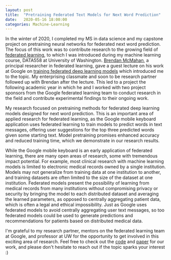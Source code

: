 ```yaml
---
layout: post
title:  "Pretraining Federated Text Models for Next Word Prediction"
date:   2020-05-16 18:00:00
categories: Machine-Learning
---
```


In the winter of 2020, I completed my MS in data science and my capstone project on pretraining neural networks for federated next word prediction.  The focus of this work was to contribute research to the growing field of [federated learning](https://ai.googleblog.com/2017/04/federated-learning-collaborative.html), to which I was introduced during my machine learning course, DATA558 at University of Washington.  [Brendan McMahan](https://research.google/people/author35837/), a principal researcher in federated learning, gave a guest lecture on his work at Google on [training federated deep learning models](https://arxiv.org/abs/1602.05629) which introduced me to the topic.  My enterprising classmate and soon to be research partner followed up with Brendan after the lecture.  This led to a project the following academic year in which he and I worked with two project sponsors from the Google federated learning team to conduct research in the field and contribute experimental findings to their ongoing work.

My research focused on pretraining methods for federated deep learning models designed for next word prediction.  This is an important area of applied research for federated learning, as the Google mobile keyboard application uses federated learning to train models to predict words in text messages, offering user suggestions for the top three predicted words given some starting text.  Model pretraining promises enhanced accuracy and reduced training time, which we demonstrate in our research results.

While the Google mobile keyboard is an early application of federated learning, there are many open areas of research, some with tremendous impact potential.  For example, most clinical research with machine learning models is limited to electronic medical records owned by a single institution.  Models may not generalize from training data at one institution to another, and training datasets are often limited to the size of the dataset at one institution.  Federated models present the possibility of learning from medical records from many institutions without compromising privacy or security by bringing the model to each distributed dataset and averaging the learned parameters, as opposed to centrally aggregating patient data, which is often a legal and ethical impossibility. Just as Google uses federated models to avoid centrally aggregating user text messages, so too federated models could be used to generate predictions and recommendations for patients based on distributed medical data.

I'm grateful to my research partner, mentors on the federated learning team at Google, and professor at UW for the opportunity to get involved in this exciting area of research.  Feel free to check out the [code](https://github.com/federated-learning-experiments/fl-text-models) and [paper](https://arxiv.org/abs/2005.04828) for our work, and please don't hesitate to reach out if the topic sparks your interest :)
